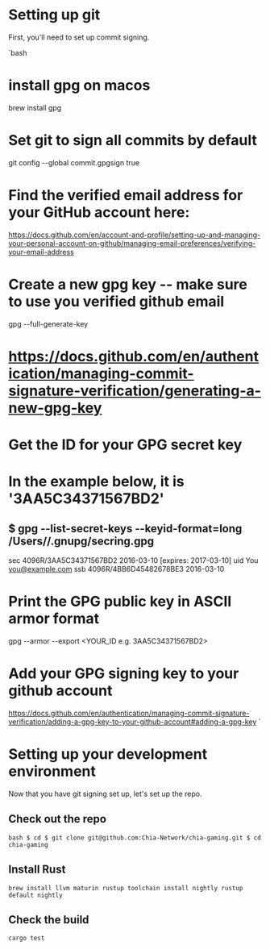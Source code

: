 
# Setting up git

First, you'll need to set up commit signing.


`bash

# install gpg on macos
brew install gpg

# Set git to sign all commits by default
git config --global commit.gpgsign true

# Find the verified email address for your GitHub account here:
https://docs.github.com/en/account-and-profile/setting-up-and-managing-your-personal-account-on-github/managing-email-preferences/verifying-your-email-address

# Create a new gpg key -- make sure to use you verified github email
gpg --full-generate-key
# https://docs.github.com/en/authentication/managing-commit-signature-verification/generating-a-new-gpg-key

# Get the ID for your GPG secret key
# In the example below, it is '3AA5C34371567BD2'

$ gpg --list-secret-keys --keyid-format=long
/Users/<you>/.gnupg/secring.gpg
------------------------------------
sec   4096R/3AA5C34371567BD2 2016-03-10 [expires: 2017-03-10]
uid                          You <you@example.com>
ssb   4096R/4BB6D45482678BE3 2016-03-10

# Print the GPG public key in ASCII armor format
gpg --armor --export <YOUR_ID e.g. 3AA5C34371567BD2>

# Add your GPG signing key to your github account
https://docs.github.com/en/authentication/managing-commit-signature-verification/adding-a-gpg-key-to-your-github-account#adding-a-gpg-key
`

# Setting up your development environment

Now that you have git signing set up, let's set up the repo.

## Check out the repo

`bash
$ cd
$ git clone git@github.com:Chia-Network/chia-gaming.git
$ cd chia-gaming
`

## Install Rust
`
brew install llvm maturin
rustup toolchain install nightly
rustup default nightly
`

## Check the build
`cargo test
`